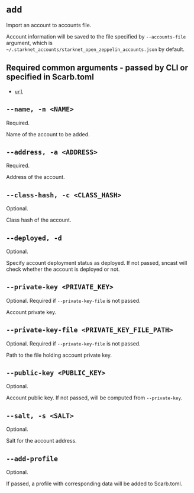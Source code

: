 # `add`
Import an account to accounts file.

Account information will be saved to the file specified by `--accounts-file` argument,
which is `~/.starknet_accounts/starknet_open_zeppelin_accounts.json` by default.

## Required common arguments - passed by CLI or specified in Scarb.toml

* [`url`](../common.md#--url--u-rpc_url)

## `--name, -n <NAME>`
Required.

Name of the account to be added.

## `--address, -a <ADDRESS>`
Required.

Address of the account.

## `--class-hash, -c <CLASS_HASH>`
Optional.

Class hash of the account.

## `--deployed, -d`
Optional.

Specify account deployment status as deployed.
If not passed, sncast will check whether the account is deployed or not.

## `--private-key <PRIVATE_KEY>`
Optional. Required if `--private-key-file` is not passed.

Account private key.

## `--private-key-file <PRIVATE_KEY_FILE_PATH>`
Optional. Required if `--private-key-file` is not passed.

Path to the file holding account private key.

## `--public-key <PUBLIC_KEY>`
Optional.

Account public key.
If not passed, will be computed from `--private-key`.

## `--salt, -s <SALT>`
Optional.

Salt for the account address.

## `--add-profile`
Optional.

If passed, a profile with corresponding data will be added to Scarb.toml.
